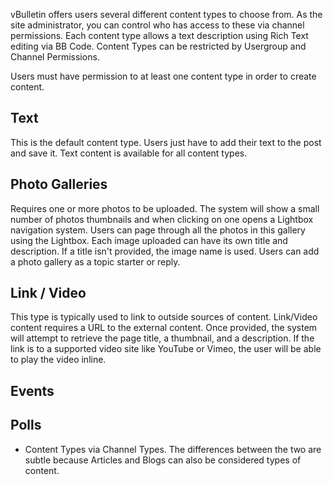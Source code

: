 vBulletin offers users several different content types to choose from. As the site administrator, you can control who has access to these via channel permissions. Each content type allows a text description using Rich Text editing via BB Code. Content Types can be restricted by Usergroup and Channel Permissions.

Users must have permission to at least one content type in order to create content.

## Text

This is the default content type. Users just have to add their text to the post and save it. Text content is available for all content types.

## Photo Galleries

Requires one or more photos to be uploaded. The system will show a small number of photos thumbnails and when clicking on one opens a Lightbox navigation system. Users can page through all the photos in this gallery using the Lightbox. Each image uploaded can have its own title and description. If a title isn't provided, the image name is used. Users can add a photo gallery as a topic starter or reply.

## Link / Video

This type is typically used to link to outside sources of content. Link/Video content requires a URL to the external content. Once provided, the system will attempt to retrieve the page title, a thumbnail, and a description. If the link is to a supported video site like YouTube or Vimeo, the user will be able to play the video inline.
## Events

## Polls



- Content Types via Channel Types. The differences between the two are subtle because Articles and Blogs can also be considered types of content.